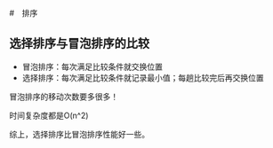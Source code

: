 #　排序

## 选择排序与冒泡排序的比较
- 冒泡排序：每次满足比较条件就交换位置
- 选择排序：每次满足比较条件就记录最小值；每趟比较完后再交换位置

冒泡排序的移动次数要多很多！

时间复杂度都是O(n^2)

综上，选择排序比冒泡排序性能好一些。